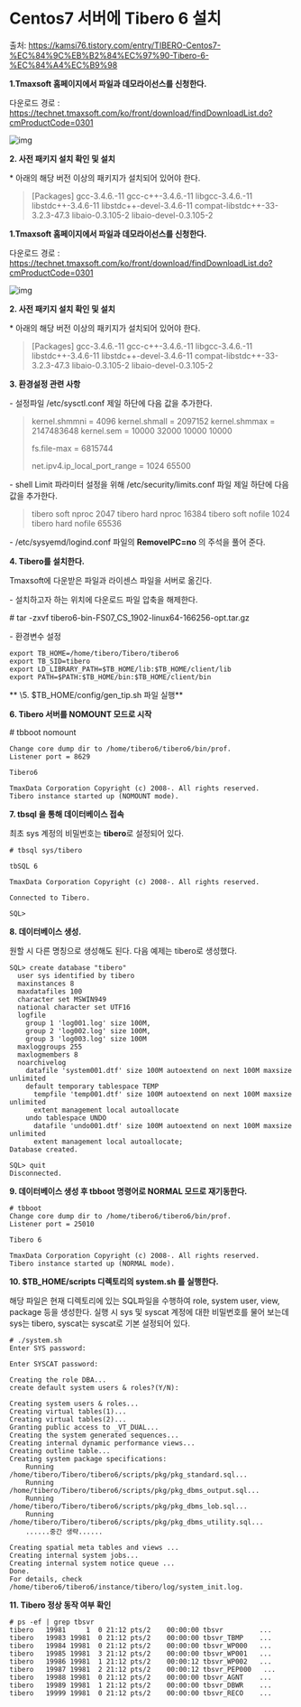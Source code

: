 # Centos7 서버에 Tibero 6 설치

출처: https://kamsi76.tistory.com/entry/TIBERO-Centos7-%EC%84%9C%EB%B2%84%EC%97%90-Tibero-6-%EC%84%A4%EC%B9%98



**1.Tmaxsoft 홈페이지에서 파일과 데모라이선스를 신청한다.**

 다운로드 경로 : https://technet.tmaxsoft.com/ko/front/download/findDownloadList.do?cmProductCode=0301

![img](https://t1.daumcdn.net/cfile/tistory/992BDB375E54A17224)





**2. 사전 패키지 설치 확인 및 설치**

\* 아래의 해당 버전 이상의 패키지가 설치되어 있어야 한다.

> [Packages]
> gcc-3.4.6.-11
> gcc-c++-3.4.6.-11
> libgcc-3.4.6.-11
> libstdc++-3.4.6-11
> libstdc++-devel-3.4.6-11
> compat-libstdc++-33-3.2.3-47.3
> libaio-0.3.105-2
> libaio-devel-0.3.105-2



**1.Tmaxsoft 홈페이지에서 파일과 데모라이선스를 신청한다.**

 다운로드 경로 : https://technet.tmaxsoft.com/ko/front/download/findDownloadList.do?cmProductCode=0301

![img](https://t1.daumcdn.net/cfile/tistory/992BDB375E54A17224)





**2. 사전 패키지 설치 확인 및 설치**

\* 아래의 해당 버전 이상의 패키지가 설치되어 있어야 한다.

> [Packages]
> gcc-3.4.6.-11
> gcc-c++-3.4.6.-11
> libgcc-3.4.6.-11
> libstdc++-3.4.6-11
> libstdc++-devel-3.4.6-11
> compat-libstdc++-33-3.2.3-47.3
> libaio-0.3.105-2
> libaio-devel-0.3.105-2



**3. 환경설정 관련 사항**

\- 설정파일 /etc/sysctl.conf 제일 하단에 다음 값을 추가한다.

> kernel.shmmni = 4096
> kernel.shmall = 2097152
> kernel.shmmax = 2147483648
> kernel.sem = 10000 32000 10000 10000
>
> fs.file-max = 6815744
>
> net.ipv4.ip_local_port_range = 1024 65500

\- shell Limit 파라미터 설정을 위해 /etc/security/limits.conf 파일 제일 하단에 다음 값을 추가한다.

> tibero      soft  nproc      2047
> tibero      hard  nproc      16384
> tibero      soft  nofile     1024
> tibero      hard  nofile     65536

\- /etc/sysyemd/logind.conf 파일의 **RemoveIPC=no** 의 주석을 풀어 준다.



**4. Tibero를 설치한다.**

Tmaxsoft에 다운받은 파일과 라이센스 파일을 서버로 옮긴다.

\- 설치하고자 하는 위치에 다운로드 파일 압축을 해제한다.

\# tar -zxvf tibero6-bin-FS07_CS_1902-linux64-166256-opt.tar.gz



\- 환경변수 설정

```
export TB_HOME=/home/tibero/Tibero/tibero6
export TB_SID=tibero
export LD_LIBRARY_PATH=$TB_HOME/lib:$TB_HOME/client/lib
export PATH=$PATH:$TB_HOME/bin:$TB_HOME/client/bin
```



**
\5. $TB_HOME/config/gen_tip.sh 파일 실행**



**6. Tibero 서버를 NOMOUNT 모드로 시작**

\# tbboot nomount

```
Change core dump dir to /home/tibero6/tibero6/bin/prof.
Listener port = 8629

Tibero6

TmaxData Corporation Copyright (c) 2008-. All rights reserved.
Tibero instance started up (NOMOUNT mode).
```



**7. tbsql 을 통해 데이터베이스 접속**

최초 sys 계정의 비밀번호는 **tibero**로 설정되어 있다.

```
# tbsql sys/tibero

tbSQL 6

TmaxData Corporation Copyright (c) 2008-. All rights reserved.

Connected to Tibero.

SQL>
```



**8. 데이터베이스 생성.**

원할 시 다른 명칭으로 생성해도 된다. 다음 예제는 tibero로 생성했다.

```
SQL> create database "tibero" 
  user sys identified by tibero 
  maxinstances 8 
  maxdatafiles 100 
  character set MSWIN949 
  national character set UTF16 
  logfile 
    group 1 'log001.log' size 100M, 
    group 2 'log002.log' size 100M, 
    group 3 'log003.log' size 100M 
  maxloggroups 255 
  maxlogmembers 8 
  noarchivelog 
    datafile 'system001.dtf' size 100M autoextend on next 100M maxsize unlimited 
    default temporary tablespace TEMP 
      tempfile 'temp001.dtf' size 100M autoextend on next 100M maxsize unlimited 
      extent management local autoallocate 
    undo tablespace UNDO 
      datafile 'undo001.dtf' size 100M autoextend on next 100M maxsize unlimited 
      extent management local autoallocate;
Database created.

SQL> quit
Disconnected.
```



**9. 데이터베이스 생성 후 tbboot 명령어로 NORMAL 모드로 재기동한다.**

```
# tbboot
Change core dump dir to /home/tibero6/tibero6/bin/prof.
Listener port = 25010

Tibero 6  

TmaxData Corporation Copyright (c) 2008-. All rights reserved.
Tibero instance started up (NORMAL mode).
```



**10. $TB_HOME/scripts 디렉토리의 system.sh 를 실행한다.** 

해당 파일은 현재 디렉토리에 있는 SQL파일을 수행하여 role, system user, view, package 등을 생성한다. 실행 시 sys 및 syscat 계정에 대한 비밀번호를 물어 보는데 sys는 tibero, syscat는 syscat로 기본 설정되어 있다.

```
# ./system.sh 
Enter SYS password:

Enter SYSCAT password:

Creating the role DBA...
create default system users & roles?(Y/N):

Creating system users & roles...
Creating virtual tables(1)...
Creating virtual tables(2)...
Granting public access to _VT_DUAL...
Creating the system generated sequences...
Creating internal dynamic performance views...
Creating outline table...
Creating system package specifications:
    Running /home/tibero/Tibero/tibero6/scripts/pkg/pkg_standard.sql...
    Running /home/tibero/Tibero/tibero6/scripts/pkg/pkg_dbms_output.sql...
    Running /home/tibero/Tibero/tibero6/scripts/pkg/pkg_dbms_lob.sql...
    Running /home/tibero/Tibero/tibero6/scripts/pkg/pkg_dbms_utility.sql...
    ......중간 생략......

Creating spatial meta tables and views ...
Creating internal system jobs...
Creating internal system notice queue ...
Done.
For details, check /home/tibero6/tibero6/instance/tibero/log/system_init.log.
```



**11. Tibero 정상 동작 여부 확인**

```
# ps -ef | grep tbsvr
tibero   19981     1  0 21:12 pts/2    00:00:00 tbsvr         ... 
tibero   19983 19981  0 21:12 pts/2    00:00:00 tbsvr_TBMP    ...
tibero   19984 19981  0 21:12 pts/2    00:00:00 tbsvr_WP000   ...
tibero   19985 19981  3 21:12 pts/2    00:00:00 tbsvr_WP001   ...
tibero   19986 19981  1 21:12 pts/2    00:00:12 tbsvr_WP002   ...
tibero   19987 19981  2 21:12 pts/2    00:00:12 tbsvr_PEP000   ...
tibero   19988 19981  0 21:12 pts/2    00:00:00 tbsvr_AGNT    ...
tibero   19989 19981  1 21:12 pts/2    00:00:00 tbsvr_DBWR    ...
tibero   19999 19981  0 21:12 pts/2    00:00:00 tbsvr_RECO    ...  
```

